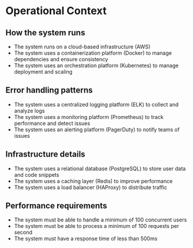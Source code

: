 # Operational Context

## How the system runs

* The system runs on a cloud-based infrastructure (AWS)
* The system uses a containerization platform (Docker) to manage dependencies and ensure consistency
* The system uses an orchestration platform (Kubernetes) to manage deployment and scaling

## Error handling patterns

* The system uses a centralized logging platform (ELK) to collect and analyze logs
* The system uses a monitoring platform (Prometheus) to track performance and detect issues
* The system uses an alerting platform (PagerDuty) to notify teams of issues

## Infrastructure details

* The system uses a relational database (PostgreSQL) to store user data and code snippets
* The system uses a caching layer (Redis) to improve performance
* The system uses a load balancer (HAProxy) to distribute traffic

## Performance requirements

* The system must be able to handle a minimum of 100 concurrent users
* The system must be able to process a minimum of 100 requests per second
* The system must have a response time of less than 500ms
